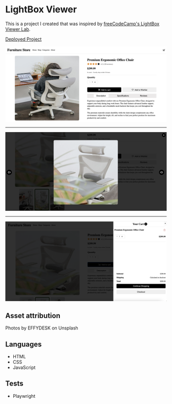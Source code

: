 # LightBox Viewer

This is a project I created that was inspired by [freeCodeCamp's LightBox Viewer Lab](https://www.freecodecamp.org/learn/full-stack-developer/lab-lightbox-viewer/build-a-lightbox-viewer).

[Deployed Project](https://jdwilkin4.github.io/lightbox-viewer/)

![Homepage](./assets/homepage.png)<br><hr>
![LightBox](./assets/lightbox.png)<br><hr>
![Shopping Cart](./assets/shopping-cart.png)

## Asset attribution

Photos by EFFYDESK on Unsplash

## Languages

- HTML
- CSS
- JavaScript

## Tests

- Playwright
